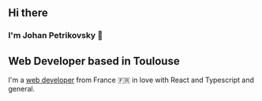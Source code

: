## Hi there 
### I'm Johan Petrikovsky  👋
## Web Developer based in Toulouse

I'm a [web developer](https://www.developpeur-web.tech) from France 🇫🇷 in love with React and Typescript and general.

